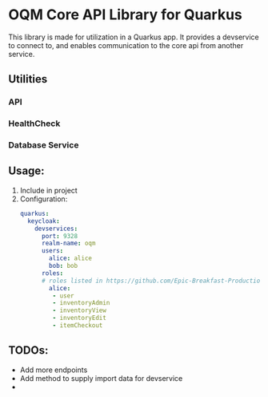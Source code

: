 # OQM Core API Library for Quarkus

This library is made for utilization in a Quarkus app. It provides a devservice to connect to, and enables communication to the core api from another service.

## Utilities

### API

### HealthCheck

### Database Service

## Usage:

1. Include in project
2. Configuration:
   ```yaml
   quarkus:
     keycloak:
       devservices:
         port: 9328
         realm-name: oqm
         users:
           alice: alice
           bob: bob
         roles:
         # roles listed in https://github.com/Epic-Breakfast-Productions/OpenQuarterMaster/blob/main/software/oqm-core-api/src/main/java/tech/ebp/oqm/core/api/model/rest/auth/roles/Roles.java
           alice:
            - user
            - inventoryAdmin
            - inventoryView
            - inventoryEdit
            - itemCheckout
   ```

## TODOs:

- Add more endpoints
- Add method to supply import data for devservice
- 